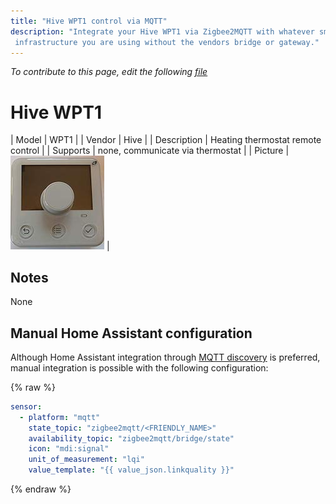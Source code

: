 ```yaml
---
title: "Hive WPT1 control via MQTT"
description: "Integrate your Hive WPT1 via Zigbee2MQTT with whatever smart home
 infrastructure you are using without the vendors bridge or gateway."
---
```


*To contribute to this page, edit the following
[file](https://github.com/Koenkk/zigbee2mqtt.io/blob/master/docs/devices/WPT1.md)*

# Hive WPT1

| Model | WPT1  |
| Vendor  | Hive  |
| Description | Heating thermostat remote control |
| Supports | none, communicate via thermostat |
| Picture | ![Hive WPT1](../images/devices/WPT1.jpg) |

## Notes

None

## Manual Home Assistant configuration
Although Home Assistant integration through [MQTT discovery](../integration/home_assistant) is preferred,
manual integration is possible with the following configuration:


{% raw %}
```yaml
sensor:
  - platform: "mqtt"
    state_topic: "zigbee2mqtt/<FRIENDLY_NAME>"
    availability_topic: "zigbee2mqtt/bridge/state"
    icon: "mdi:signal"
    unit_of_measurement: "lqi"
    value_template: "{{ value_json.linkquality }}"
```
{% endraw %}


